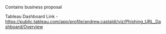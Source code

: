Contains business proposal

Tableau Dashboard Link - https://public.tableau.com/app/profile/andrew.castaldi/viz/Phishing_URL_Dashboard/Overview
